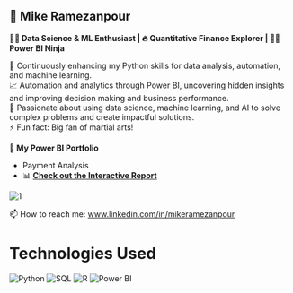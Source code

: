 ## 🤖 Mike Ramezanpour

**👨‍💻 Data Science & ML Enthusiast | 🔥 Quantitative Finance Explorer | 🕵️‍♀️ Power BI Ninja**

🐍 Continuously enhancing my Python skills for data analysis, automation, and machine learning.\
📈 Automation and analytics through Power BI, uncovering hidden insights and improving decision making and business performance.\
🚀 Passionate about using data science, machine learning, and AI to solve complex problems and create impactful solutions.\
⚡ Fun fact: Big fan of martial arts!

**🎯 My Power BI Portfolio**

- Payment Analysis
- 📊 [**Check out the Interactive Report**](https://t.ly/ORGUy)

 ![1](https://github.com/user-attachments/assets/dc735cd4-2664-41fa-862c-418fdab6a31e)



  
  📫 How to reach me: www.linkedin.com/in/mikeramezanpour



# Technologies Used

![Python](https://img.shields.io/badge/Python-%233776AB.svg?style=for-the-badge&logo=python&logoColor=white)
![SQL](https://img.shields.io/badge/SQL-%2300758F.svg?style=for-the-badge&logo=sql&logoColor=white)
![R](https://img.shields.io/badge/R-%23276DC3.svg?style=for-the-badge&logo=r&logoColor=white)
![Power BI](https://img.shields.io/badge/Power_BI-%23F2C811.svg?style=for-the-badge&logo=powerbi&logoColor=black)





